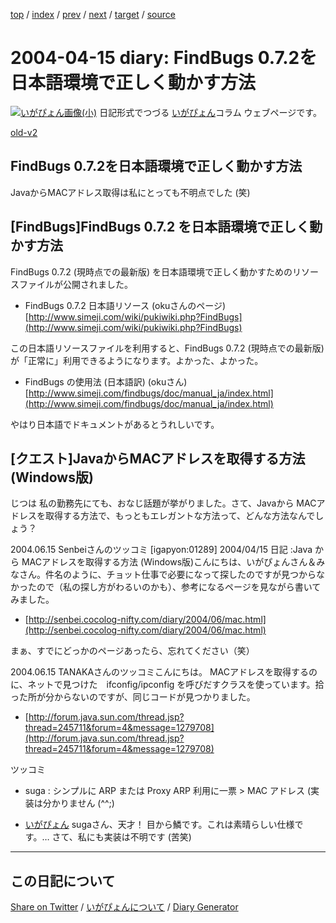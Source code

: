 [top](https://igapyon.github.io/diary/) 
 / [index](https://igapyon.github.io/diary/2004/index.html) 
 / [prev](https://igapyon.github.io/diary/2004/ig040414.html) 
 / [next](https://igapyon.github.io/diary/2004/ig040416.html) 
 / [target](https://igapyon.github.io/diary/2004/ig040415.html) 
 / [source](https://github.com/igapyon/diary/blob/gh-pages/2004/ig040415.html.src.md) 

2004-04-15 diary: FindBugs 0.7.2を日本語環境で正しく動かす方法
=====================================================================================================
[![いがぴょん画像(小)](https://igapyon.github.io/diary/images/iga200306s.jpg "いがぴょん")](https://igapyon.github.io/diary/memo/memoigapyon.html) 日記形式でつづる [いがぴょん](https://igapyon.github.io/diary/memo/memoigapyon.html)コラム ウェブページです。

[old-v2](ig040415-orig.html)

## FindBugs 0.7.2を日本語環境で正しく動かす方法

JavaからMACアドレス取得は私にとっても不明点でした (笑)


## [FindBugs]FindBugs 0.7.2 を日本語環境で正しく動かす方法

FindBugs 0.7.2 (現時点での最新版) を日本語環境で正しく動かすためのリソースファイルが公開されました。

* FindBugs 0.7.2 日本語リソース (okuさんのページ)
  [http://www.simeji.com/wiki/pukiwiki.php?FindBugs](http://www.simeji.com/wiki/pukiwiki.php?FindBugs)

この日本語リソースファイルを利用すると、FindBugs 0.7.2 (現時点での最新版)が「正常に」利用できるようになります。よかった、よかった。

* FindBugs の使用法 (日本語訳) (okuさん)
  [http://www.simeji.com/findbugs/doc/manual_ja/index.html](http://www.simeji.com/findbugs/doc/manual_ja/index.html)

やはり日本語でドキュメントがあるとうれしいです。

## [クエスト]JavaからMACアドレスを取得する方法 (Windows版)

じつは 私の勤務先にても、おなじ話題が挙がりました。さて、Javaから MACアドレスを取得する方法で、もっともエレガントな方法って、どんな方法なんでしょう？

2004.06.15 Senbeiさんのツッコミ
[igapyon:01289] 2004/04/15 日記 :Java から MACアドレスを取得する方法 (Windows版)こんにちは、いがぴょんさん＆みなさん。件名のように、チョット仕事で必要になって探したのですが見つからなかったので（私の探し方がわるいのかも）、参考になるページを見ながら書いてみました。

* [http://senbei.cocolog-nifty.com/diary/2004/06/mac.html](http://senbei.cocolog-nifty.com/diary/2004/06/mac.html)

まぁ、すでにどっかのページあったら、忘れてください（笑）

2004.06.15 TANAKAさんのツッコミこんにちは。
MACアドレスを取得するのに、ネットで見つけた　ifconfig/ipconfig を呼びだすクラスを使っています。拾った所が分からないのですが、同じコードが見つかりました。

* [http://forum.java.sun.com/thread.jsp?thread=245711&forum=4&message=1279708](http://forum.java.sun.com/thread.jsp?thread=245711&forum=4&message=1279708)

ツッコミ

* suga : シンプルに ARP または Proxy ARP 利用に一票 > MAC アドレス (実装は分かりません
  (^^;)
  
* [いがぴょん](http://www.igapyon.jp/igapyon/diary/memo/memoigapyon.html) sugaさん、天才！ 目から鱗です。これは素晴らしい仕様です。…
  さて、私にも実装は不明です (苦笑)

----------------------------------------------------------------------------------------------------

## この日記について

[Share on Twitter](https://twitter.com/intent/tweet?hashtags=igapyon%2Cdiary%2C%E3%81%84%E3%81%8C%E3%81%B4%E3%82%87%E3%82%93&text=%E3%81%93%E3%81%AE%E6%97%A5%E8%A8%98%E3%81%AB%E3%81%A4%E3%81%84%E3%81%A6&url=https%3A%2F%2Figapyon.github.io%2Fdiary%2Ftemplate-footer) / [いがぴょんについて](https://igapyon.github.io/diary/memo/memoigapyon.html) / [Diary Generator](https://github.com/igapyon/igapyonv3)
